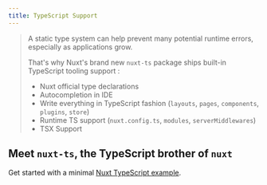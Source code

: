 ```yaml
---
title: TypeScript Support
---
```


> A static type system can help prevent many potential runtime errors, especially as applications grow.
>
> That's why Nuxt's brand new `nuxt-ts` package ships built-in TypeScript tooling support :
> - Nuxt official type declarations
> - Autocompletion in IDE
> - Write everything in TypeScript fashion (`layouts`, `pages`, `components`, `plugins`, `store`)
> - Runtime TS support (`nuxt.config.ts`, `modules`, `serverMiddlewares`)
> - TSX Support

## Meet `nuxt-ts`, the TypeScript brother of `nuxt`

Get started with a minimal [Nuxt TypeScript example](/examples/typescript).


